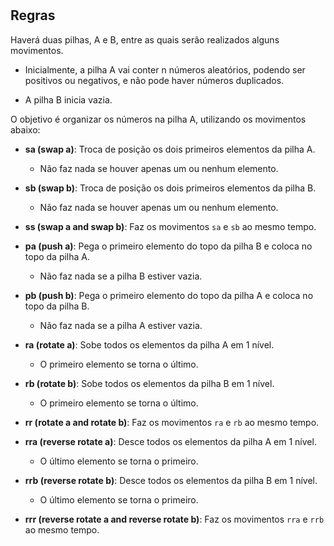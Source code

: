 # 

## Regras

Haverá duas pilhas, A e B, entre as quais serão realizados alguns movimentos.

- Inicialmente, a pilha A vai conter n números aleatórios, podendo ser positivos ou negativos, e não pode haver números duplicados.

- A pilha B inicia vazia.

O objetivo é organizar os números na pilha A, utilizando os movimentos abaixo:

- **sa (swap a)**: Troca de posição os dois primeiros elementos da pilha A.
	- Não faz nada se houver apenas um ou nenhum elemento.

- **sb (swap b)**: Troca de posição os dois primeiros elementos da pilha B.
	- Não faz nada se houver apenas um ou nenhum elemento.

- **ss (swap a and swap b)**: Faz os movimentos `sa` e `sb` ao mesmo tempo.

- **pa (push a)**: Pega o primeiro elemento do topo da pilha B e coloca no topo da pilha A.
	- Não faz nada se a pilha B estiver vazia.

- **pb (push b)**: Pega o primeiro elemento do topo da pilha A e coloca no topo da pilha B.
	- Não faz nada se a pilha A estiver vazia.

- **ra (rotate a)**: Sobe todos os elementos da pilha A em 1 nível.
	- O primeiro elemento se torna o último.

- **rb (rotate b)**: Sobe todos os elementos da pilha B em 1 nível.
	- O primeiro elemento se torna o último.

- **rr (rotate a and rotate b)**: Faz os movimentos `ra` e `rb` ao mesmo tempo.

- **rra (reverse rotate a)**: Desce todos os elementos da pilha A em 1 nível.
	- O último elemento se torna o primeiro.

- **rrb (reverse rotate b)**: Desce todos os elementos da pilha B em 1 nível.
	- O último elemento se torna o primeiro.

- **rrr (reverse rotate a and reverse rotate b)**: Faz os movimentos `rra` e `rrb` ao mesmo tempo.
